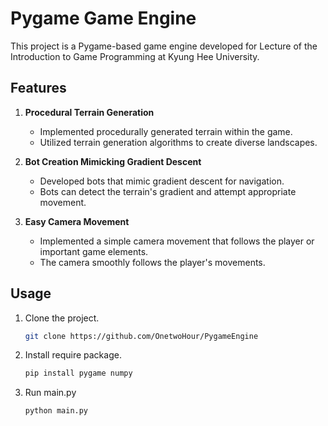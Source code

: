 # Pygame Game Engine

This project is a Pygame-based game engine developed for Lecture of the Introduction to Game Programming at Kyung Hee University.

## Features

1. **Procedural Terrain Generation**
   - Implemented procedurally generated terrain within the game.
   - Utilized terrain generation algorithms to create diverse landscapes.

2. **Bot Creation Mimicking Gradient Descent**
   - Developed bots that mimic gradient descent for navigation.
   - Bots can detect the terrain's gradient and attempt appropriate movement.

3. **Easy Camera Movement**
   - Implemented a simple camera movement that follows the player or important game elements.
   - The camera smoothly follows the player's movements.

## Usage

1. Clone the project.
   ```bash
   git clone https://github.com/OnetwoHour/PygameEngine

2. Install require package.
   ```bash
   pip install pygame numpy

3. Run main.py
   ```bash
   python main.py

